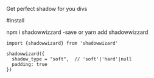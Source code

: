 Get perfect shadow for you divs

#install

npm i shadowwizzard -save
or
yarn add shadowwizzard

```
import {shadowwizard} from 'shadowwizard'

shadowwizard({
  shadow_type = "soft",  // 'soft'|'hard'|null
  padding: true
})
```
